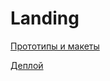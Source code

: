 # Landing

[Прототипы и макеты](https://www.figma.com/file/o1ek4LrC0rTjvsP3Eni6yt/Landing?type=design&node-id=0-1&mode=design&t=n3W8GGkv5GWIxemQ-0)

[Деплой](https://ovsyannikov345.github.io/Landing/)